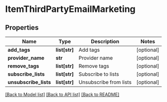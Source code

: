 # ItemThirdPartyEmailMarketing

## Properties
Name | Type | Description | Notes
------------ | ------------- | ------------- | -------------
**add_tags** | **list[str]** | Add tags | [optional] 
**provider_name** | **str** | Provider name | [optional] 
**remove_tags** | **list[str]** | Remove tags | [optional] 
**subscribe_lists** | **list[str]** | Subscribe to lists | [optional] 
**unsubscribe_lists** | **list[str]** | Unsubscribe from lists | [optional] 

[[Back to Model list]](../README.md#documentation-for-models) [[Back to API list]](../README.md#documentation-for-api-endpoints) [[Back to README]](../README.md)


